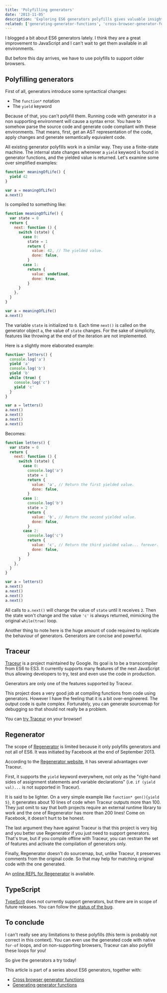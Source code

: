 ```yaml
---
title: 'Polyfilling generators'
date: '2013-11-05'
description: 'Exploring ES6 generators polyfills gives valuable insights about the internal mechanisms used by them.'
related: ['generating-generator-functions', 'cross-browser-generator-functions']
---
```


I blogged a bit about ES6 generators lately. I think they are a great improvement to JavaScript and I can't wait to get them available in all environments.

But before this day arrives, we have to use polyfills to support older browsers.

## Polyfilling generators

First of all, generators introduce some syntactical changes:

- The `function*` notation
- The `yield` keyword

Because of that, you can't polyfill them. Running code with generator in a non supporting environment will cause a syntax error. You have to somehow parse the source code and generate code compliant with these environments. That means, first, get an AST representation of the code, apply changes and generate semantically equivalent code.

All existing generator polyfills work in a similar way. They use a finite-state machine. The internal state changes whenever a `yield` keyword is found in generator functions, and the yielded value is returned. Let's examine some over simplified examples:

```javascript
function* meaningOfLife() {
  yield 42
}

var a = meaningOfLife()
a.next()
```

Is compiled to something like:

```javascript
function meaningOfLife() {
  var state = 0
  return {
    next: function () {
      switch (state) {
        case 0:
          state = 1
          return {
            value: 42, // The yielded value.
            done: false,
          }
        case 1:
          return {
            value: undefined,
            done: true,
          }
      }
    },
  }
}

var a = meaningOfLife()
a.next()
```

The variable `state` is initialized to `0`. Each time `next()` is called on the generator object `a`, the value of `state` changes. For the sake of simplicity, features like throwing at the end of the iteration are not implemented.

Here is a slightly more elaborated example:

```javascript
function* letters() {
  console.log('a')
  yield 'a'
  console.log('b')
  yield 'b'
  while (true) {
    console.log('c')
    yield 'c'
  }
}

var a = letters()
a.next()
a.next()
a.next()
a.next()
```

Becomes:

```javascript
function letters() {
  var state = 0
  return {
    next: function () {
      switch (state) {
        case 0:
          console.log('a')
          state = 1
          return {
            value: 'a', // Return the first yielded value.
            done: false,
          }
        case 1:
          console.log('b')
          state = 2
          return {
            value: 'b', // Return the second yielded value.
            done: false,
          }
        case 2:
          console.log('c')
          return {
            value: 'c', // Return the third yielded value... forever.
            done: false,
          }
      }
    },
  }
}

var a = letters()
a.next()
a.next()
a.next()
a.next()
```

All calls to `a.next()` will change the value of `state` until it receives `2`. Then the state won't change and the value `'c'` is always returned, mimicking the original `while(true)` loop.

Another thing to note here is the huge amount of code required to replicate the behaviour of generators. Generators are concise and powerful.

## Traceur

[Traceur](https://github.com/google/traceur-compiler) is a project maintained by Google. Its goal is to be a transcompiler from ES6 to ES3. It currently supports many features of the next JavaScript thus allowing developers to try, test and even use the code in production.

Generators are only one of the features supported by Traceur.

This project does a very good job at compiling functions from code using generators. However I have the feeling that it is a bit over-engineered. The output code is quite complex. Fortunately, you can generate sourcemap for debugging so that should not really be a problem.

You can [try Traceur](http://traceur-compiler.googlecode.com/git/demo/repl.html#function*%20letters%28%29%20{%0A%20%20console.log%28%27a%27%29%3B%0A%20%20yield%20%27a%27%3B%0A%20%20console.log%28%27b%27%29%3B%0A%20%20yield%20%27b%27%3B%0A%20%20while%20%28true%29%20{%0A%20%20%20%20console.log%28%27c%27%29%3B%0A%20%20%20%20yield%20%27c%27%3B%0A%20%20}%0A}%0A%0Avar%20a%20%3D%20letters%28%29%3B%0Aa.next%28%29%3B%20a.next%28%29%3B%20a.next%28%29%3B%20a.next%28%29%3B) on your browser!

## Regenerator

The scope of [Regenerator](https://github.com/facebook/regenerator) is limited because it only polyfills generators and not all of ES6. It was initiated by Facebook at the end of September 2013.

According to the [Regenerator website](http://facebook.github.io/regenerator/), it has several advantages over Traceur.

First, it supports the `yield` keyword everywhere, not only as the "right-hand sides of assignment statements and variable declarations" (i.e. `if (yield val)...` is not supported in Traceur).

It is said to be lighter. On a very simple example like `function* gen(){yield 5}`, it generates about 10 lines of code when Traceur outputs more than 100. They just omit to say that both projects require an external runtime library to work and the one of Regenerator has more than 200 lines! Come on Facebook, it doesn't hurt to be honest.

The last argument they have against Traceur is that this project is very big and you better use Regenerator if you just need to support generators. That's true, but if you compile offline with Traceur, you can restrain the set of features and activate the compilation of generators only.

Finally, Regenerator doesn't do sourcemap, but, unlike Traceur, it preserves comments from the original code. So that may help for matching original code with the one generated.

An [online REPL for Regenerator](http://facebook.github.io/regenerator/) is available.

## TypeScript

[TypeScrit](http://www.typescriptlang.org/) does not currently support generators, but there are in scope of future releases. You can follow the [status of the bug](https://typescript.codeplex.com/workitem/1363).

## To conclude

I can't really see any limitations to these polyfills (this term is probably not correct in this context). You can even use the generated code with native `for-of` loops, and on non-supporting browsers, Traceur can also polyfill these loops for you!

So give the generators a try today!

This article is part of a series about ES6 generators, together with:

- [Cross browser generator functions](/posts/cross-browser-generator-functions/)
- [Generating generator functions](/posts/generating-generator-functions/)
